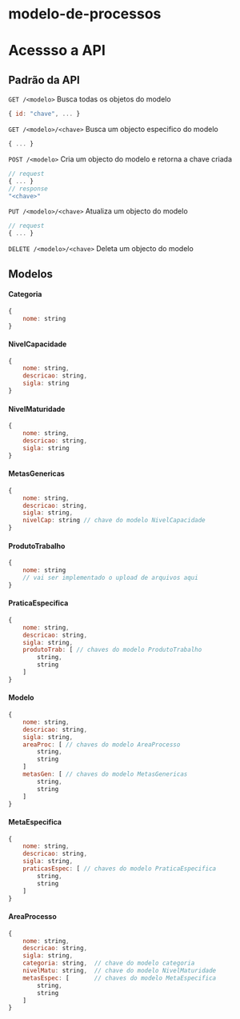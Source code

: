# modelo-de-processos

Acessso a API
=============

Padrão da API
--------------
`GET /<modelo>` Busca todas os objetos do modelo
```javascript
{ id: "chave", ... }
```

`GET /<modelo>/<chave>` Busca um objecto especifico do modelo
```javascript
{ ... }
```

`POST /<modelo>` Cria um objecto do modelo e retorna a chave criada
```javascript
// request
{ ... }
// response
"<chave>"
```

`PUT /<modelo>/<chave>` Atualiza um objecto do modelo
```javascript
// request
{ ... }
```

`DELETE /<modelo>/<chave>` Deleta um objecto do modelo

Modelos
------------
#### Categoria
```javascript
{
    nome: string
}
```
#### NivelCapacidade
```javascript
{
    nome: string,
    descricao: string,
    sigla: string
}
```
#### NivelMaturidade
```javascript
{
    nome: string,
    descricao: string,
    sigla: string
}
```
#### MetasGenericas
```javascript
{
    nome: string,
    descricao: string,
    sigla: string,
    nivelCap: string // chave do modelo NivelCapacidade
}
```
#### ProdutoTrabalho
```javascript
{
    nome: string
    // vai ser implementado o upload de arquivos aqui
}
```
#### PraticaEspecifica
```javascript
{
    nome: string,
    descricao: string,
    sigla: string,
    produtoTrab: [ // chaves do modelo ProdutoTrabalho
        string,
        string
    ]
}
```
#### Modelo
```javascript
{
    nome: string,
    descricao: string,
    sigla: string,
    areaProc: [ // chaves do modelo AreaProcesso
        string,
        string
    ]
    metasGen: [ // chaves do modelo MetasGenericas
        string,
        string
    ]
}
```
#### MetaEspecifica
```javascript
{
    nome: string,
    descricao: string,
    sigla: string,
    praticasEspec: [ // chaves do modelo PraticaEspecifica
        string,
        string
    ]
}
```
#### AreaProcesso
```javascript
{
    nome: string,
    descricao: string,
    sigla: string,
    categoria: string,  // chave do modelo categoria
    nivelMatu: string,  // chave do modelo NivelMaturidade
    metasEspec: [       // chaves do modelo MetaEspecifica
        string,
        string
    ]
}
```